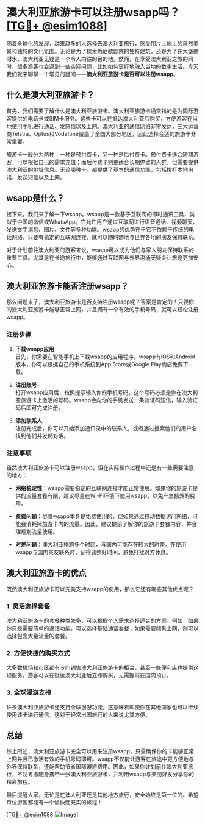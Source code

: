 # 澳大利亚旅游卡可以注册wsapp吗？[[TG💪+ @esim1088](https://t.me/s/esim1088)]

随着全球化的发展，越来越多的人选择去澳大利亚旅行，感受那片土地上的自然美景和独特的文化氛围。无论是为了探索悉尼歌剧院的独特建筑，还是为了在大堡礁潜水，澳大利亚无疑是一个令人向往的目的地。然而，在享受澳大利亚之旅的同时，很多游客也会遇到一些实际问题，比如如何更好地融入当地的数字生活。今天我们就来聊聊一个常见的疑问——**澳大利亚旅游卡是否可以注册wsapp**。

## 什么是澳大利亚旅游卡？

首先，我们需要了解什么是澳大利亚旅游卡。澳大利亚旅游卡通常指的是为国际游客提供的电话卡或SIM卡服务。这些卡可以在抵达澳大利亚后购买，方便游客在当地使用手机进行通话、发短信以及上网。澳大利亚的通信网络非常发达，三大运营商Telstra、Optus和Vodafone覆盖了全国大部分地区，因此选择合适的旅游卡非常重要。

旅游卡一般分为两种：一种是预付费卡，另一种是后付费卡。预付费卡适合短期游客，可以根据自己的需求充值；而后付费卡则更适合长期停留的人群，但需要提供澳大利亚的地址信息。无论哪种卡，都提供了基本的通信功能，包括拨打本地电话、发送短信以及上网。

## wsapp是什么？

接下来，我们来了解一下wsapp。wsapp是一款基于互联网的即时通讯工具，类似于中国的微信或WhatsApp。它允许用户通过互联网进行语音通话、视频聊天、发送文字消息、图片、文件等多种功能。wsapp的优势在于它不依赖于传统的电话网络，只要有稳定的互联网连接，就可以随时随地与世界各地的朋友保持联系。

对于计划前往澳大利亚的游客来说，wsapp可以成为他们与家人朋友保持联系的重要工具。尤其是在长途旅行中，能够通过互联网与外界沟通无疑会让旅途更加安心。

## 澳大利亚旅游卡能否注册wsapp？

那么问题来了，澳大利亚旅游卡是否支持注册wsapp呢？答案是肯定的！只要你的澳大利亚旅游卡能够正常上网，并且拥有一个有效的手机号码，就可以轻松注册wsapp。

### 注册步骤

1. **下载wsapp应用**  
   首先，你需要在智能手机上下载wsapp的应用程序。wsapp有iOS和Android版本，你可以根据自己的手机系统到App Store或Google Play商店免费下载。

2. **注册账号**  
   打开wsapp应用后，按照提示输入你的手机号码。这个号码必须是你在澳大利亚旅游卡上激活的号码。wsapp会向你的手机发送一条验证码短信，输入验证码后即可完成注册。

3. **添加联系人**  
   注册完成后，你可以开始添加通讯录中的联系人，或者通过搜索他们的用户名找到他们并发起对话。

### 注意事项

虽然澳大利亚旅游卡可以注册wsapp，但在实际操作过程中还是有一些需要注意的地方：

- **网络稳定性**：wsapp需要稳定的互联网连接才能正常使用。如果你的旅游卡提供的流量套餐有限，建议尽量在Wi-Fi环境下使用wsapp，以免产生额外的费用。
  
- **资费问题**：尽管wsapp本身是免费使用的，但如果通过移动数据访问网络，可能会消耗掉旅游卡内的流量。因此，建议提前了解你的旅游卡套餐内容，并合理规划流量使用。

- **时差问题**：澳大利亚横跨多个时区，与国内可能存在较大的时差。在使用wsapp与国内亲友联系时，记得调整好时间，避免打扰对方休息。

## 澳大利亚旅游卡的优点

既然澳大利亚旅游卡可以完美支持wsapp的使用，那么它还有哪些其他优点呢？

### 1. 灵活选择套餐  
澳大利亚旅游卡的套餐种类繁多，可以根据个人需求选择适合的方案。例如，如果你只是需要简单的通话功能，可以选择基础通话套餐；如果需要频繁上网，则可以选择包含大量流量的套餐。

### 2. 方便快捷的购买方式  
大多数机场和市区都有专门销售澳大利亚旅游卡的柜台，甚至一些便利店也提供这项服务。游客可以在抵达澳大利亚后立即购买，无需提前在国内预订。

### 3. 全球漫游支持  
许多澳大利亚旅游卡还支持全球漫游功能，这意味着即使你在其他国家也可以继续使用该卡进行通信。这对于经常出国旅行的人来说尤其方便。

## 总结

综上所述，澳大利亚旅游卡完全可以用来注册wsapp，只需确保你的卡能够正常上网并且已激活有效的手机号码即可。wsapp不仅能让游客在旅途中更方便地与外界保持联系，还能帮助节省国际漫游费用。因此，如果你计划前往澳大利亚旅行，不妨考虑随身携带一张澳大利亚旅游卡，并利用wsapp与亲朋好友分享你的精彩旅程。

最后提醒大家，无论是在澳大利亚还是其他地方旅行，安全始终是第一位的。希望每位游客都能有一个愉快而充实的旅程！

[[TG💪+ @esim1088](https://t.me/s/esim1088) ![Image](https://i.postimg.cc/4NQfJmqS/Snipaste-2025-05-13-00-14-12.png)]